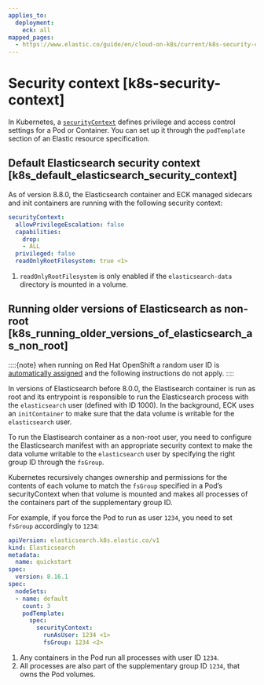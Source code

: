 ```yaml
---
applies_to:
  deployment:
    eck: all
mapped_pages:
  - https://www.elastic.co/guide/en/cloud-on-k8s/current/k8s-security-context.html
---
```


# Security context [k8s-security-context]

In Kubernetes, a [`securityContext`](https://kubernetes.io/docs/tasks/configure-pod-container/security-context/) defines privilege and access control settings for a Pod or Container. You can set up it through the `podTemplate` section of an Elastic resource specification.

## Default Elasticsearch security context [k8s_default_elasticsearch_security_context]

As of version 8.8.0, the Elasticsearch container and ECK managed sidecars and init containers are running with the following security context:

```yaml
securityContext:
  allowPrivilegeEscalation: false
  capabilities:
    drop:
    - ALL
  privileged: false
  readOnlyRootFilesystem: true <1>
```

1. `readOnlyRootFilesystem` is only enabled if the `elasticsearch-data` directory is mounted in a volume.



## Running older versions of Elasticsearch as non-root [k8s_running_older_versions_of_elasticsearch_as_non_root]

::::{note} 
when running on Red Hat OpenShift a random user ID is [automatically assigned](https://cloud.redhat.com/blog/a-guide-to-openshift-and-uids) and the following instructions do not apply.
::::


In versions of Elasticsearch before 8.0.0, the Elastisearch container is run as root and its entrypoint is responsible to run the Elasticsearch process with the `elasticsearch` user (defined with ID 1000). In the background, ECK uses an `initContainer` to make sure that the data volume is writable for the `elasticsearch` user.

To run the Elastisearch container as a non-root user, you need to configure the Elasticsearch manifest with an appropriate security context to make the data volume writable to the `elasticsearch` user by specifying the right group ID through the `fsGroup`.

Kubernetes recursively changes ownership and permissions for the contents of each volume to match the `fsGroup` specified in a Pod’s securityContext when that volume is mounted and makes all processes of the containers part of the supplementary group ID.

For example, if you force the Pod to run as user `1234`, you need to set `fsGroup` accordingly to `1234`:

```yaml
apiVersion: elasticsearch.k8s.elastic.co/v1
kind: Elasticsearch
metadata:
  name: quickstart
spec:
  version: 8.16.1
spec:
  nodeSets:
  - name: default
    count: 3
    podTemplate:
      spec:
        securityContext:
          runAsUser: 1234 <1>
          fsGroup: 1234 <2>
```

1. Any containers in the Pod run all processes with user ID `1234`.
2. All processes are also part of the supplementary group ID `1234`, that owns the Pod volumes.



